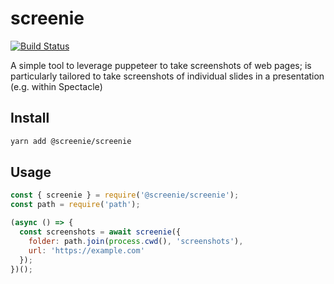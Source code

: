 # screenie

[![Build Status](https://travis-ci.org/DSchau/screenie.svg?branch=master)](https://travis-ci.org/DSchau/screenie)

A simple tool to leverage puppeteer to take screenshots of web pages; is particularly tailored to take screenshots of individual slides in a presentation (e.g. within Spectacle)

## Install

```bash
yarn add @screenie/screenie
```

## Usage

```javascript
const { screenie } = require('@screenie/screenie');
const path = require('path');

(async () => {
  const screenshots = await screenie({
    folder: path.join(process.cwd(), 'screenshots'),
    url: 'https://example.com'
  });
})();
```
